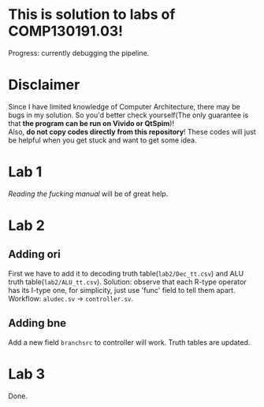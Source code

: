 # This is solution to labs of COMP130191.03!
Progress: currently debugging the pipeline.

# Disclaimer
Since I have limited knowledge of Computer Architecture, there may be bugs in my solution.
So you'd better check yourself(The only guarantee is that **the program can be run on Vivido or QtSpim**)!  
Also, **do not copy codes directly from this repository**! These codes will just be helpful when you get stuck and want to
get some idea.

# Lab 1
*Reading the fucking manual* will be of great help.

# Lab 2
## Adding ori
First we have to add it to decoding truth table(`lab2/Dec_tt.csv`) and ALU truth table(`lab2/ALU_tt.csv`).
Solution: observe that each R-type operator has its I-type one, for simplicity, just use 'func' field to 
tell them apart.  
Workflow: `aludec.sv` $\rightarrow$ `controller.sv`.
## Adding bne
Add a new field `branchsrc` to controller will work. Truth tables are updated.

# Lab 3
Done.
